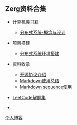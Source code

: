 ## Zerg资料合集

* 计算机类书籍
  * [分布式系统-概念与设计](https://github.com/atan135/book-notes/blob/master/books/%E5%88%86%E5%B8%83%E5%BC%8F%E7%B3%BB%E7%BB%9F-%E6%A6%82%E5%BF%B5%E4%B8%8E%E8%AE%BE%E8%AE%A1/%E7%9B%AE%E5%BD%95.md)
* 项目搭建

  * [分布式系统环境搭建](https://github.com/atan135/book-notes/tree/master/%E9%A1%B9%E7%9B%AE/%E8%99%9A%E6%8B%9F%E6%9C%BA%E9%9B%86%E7%BE%A4%E6%90%AD%E5%BB%BA)
* 资料收录
  * [开源协议介绍](https://github.com/atan135/book-notes/blob/master/%E8%B5%84%E6%96%99%E6%94%B6%E5%BD%95/%E5%BC%80%E6%BA%90%E5%8D%8F%E8%AE%AE%E4%BB%8B%E7%BB%8D.md)
  * [Markdown使用总结](https://github.com/atan135/book-notes/blob/master/%E8%B5%84%E6%96%99%E6%94%B6%E5%BD%95/markdown%E4%BD%BF%E7%94%A8%E6%80%BB%E7%BB%93.md)
  * [Markdown sequence使用](https://github.com/atan135/book-notes/blob/master/%E8%B5%84%E6%96%99%E6%94%B6%E5%BD%95/md%20sequence%E4%BD%BF%E7%94%A8.md)
* [LeetCode解题集](https://github.com/atan135/book-notes/blob/master/LeetCode/index.md)
* 











[个人博客](https://zergzerg.cn/wordpress/)

